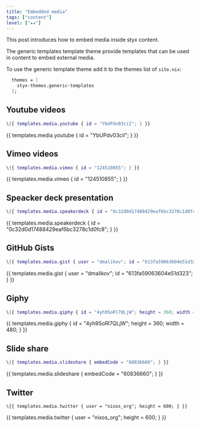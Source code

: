 ```yaml
---
title: "Embedded media"
tags: ["content"]
level: ["★★"]
---
```


This post introduces how to embed media inside styx content.

<!--more-->

The generic templates template theme provide templates that can be used in content to embed external media.

To use the generic template theme add it to the themes list of `site.nix`:

```nix
  themes = [
    styx-themes.generic-templates
  ];
```

## Youtube videos

```nix
\{{ templates.media.youtube { id = "YbUPdv03ciI"; } }}
```

{{ templates.media.youtube { id = "YbUPdv03ciI"; } }}

## Vimeo videos

```nix
\{{ templates.media.vimeo { id = "124510855"; } }}
```

{{ templates.media.vimeo { id = "124510855"; } }}

## Speacker deck presentation

```nix
\{{ templates.media.speakerdeck { id = "0c32d0d17488429eaf6bc3278c1d0fc8"; } }}
```

{{ templates.media.speakerdeck { id = "0c32d0d17488429eaf6bc3278c1d0fc8"; } }}

## GitHub Gists

```nix
\{{ templates.media.gist { user = "dmalikov"; id = "613fa59063604e51d323"; } }}
```

{{ templates.media.gist { user = "dmalikov"; id = "613fa59063604e51d323"; } }}

## Giphy

```nix
\{{ templates.media.giphy { id = "4yh9SoRl7QLjW"; height = 360; width = 480; } }}
```

{{ templates.media.giphy { id = "4yh9SoRl7QLjW"; height = 360; width = 480; } }}

## Slide share

```nix
\{{ templates.media.slideshare { embedCode = "60836660"; } }}
```

{{ templates.media.slideshare { embedCode = "60836660"; } }}

## Twitter

```
\{{ templates.media.twitter { user = "nixos_org"; height = 600; } }}
```

{{ templates.media.twitter { user = "nixos_org"; height = 600; } }}
